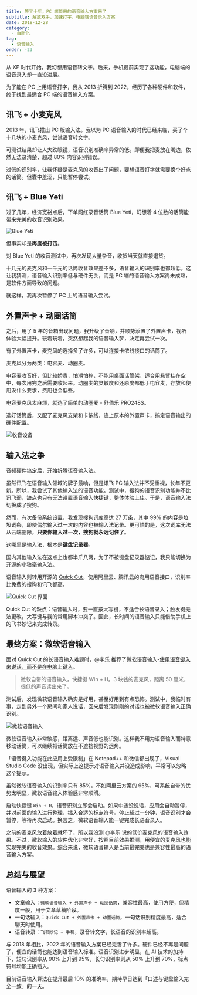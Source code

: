 ```yaml
---
title: 等了十年，PC 端能用的语音输入方案来了
subtitle: 解放双手，加速打字，电脑端语音录入方案
date: 2018-12-28
category:
  - 自动化
tag:
  - 语音输入
order: -23
---
```


从 XP 时代开始，我幻想用语音转文字。后来，手机提前实现了这功能，电脑端的语音录入却一直没进展。

为了能在 PC 上用语音打字，我从 2013 折腾到 2022，经历了各种硬件和软件，终于找到最适合 PC 端的语音输入方案。

## 讯飞 + 小麦克风

2013 年，讯飞推出 PC 版输入法。我以为 PC 语音输入的时代已经来临，买了个十几块的小麦克风，尝试语音转文字。

可测试结果却让人大跌眼镜，语音识别准确率异常的低。即便我把麦放在嘴边，依然无法录清楚，超过 80% 内容识别错误。

过低的识别率，让我怀疑是麦克风的收音出了问题，要想语音打字就需要换个好点的话筒。但囊中羞涩，只能暂停尝试。

## 讯飞 + Blue Yeti

过了几年，经济宽裕点后，下单网红录音话筒 Blue Yeti，幻想着 4 位数的话筒能带来完美的收音识别效果。

![Blue Yeti](https://tc.seoipo.com/20181228052211.png?imageMogr2/thumbnail/!60p)

但事实却是**再度被打击**。

对 Blue Yeti 的收音测试中，再次发现大量杂音，收货当天就直接退货。

十几元的麦克风和一千元的话筒收音效果差不多，语音输入的识别率也都超低。这让我猜测，语音输入识别率低与硬件无关，而是 PC 端的语音输入方案尚未成熟，是软件方面导致的问题。

就这样，我再次暂停了 PC 上的语音输入尝试。

## 外置声卡 + 动圈话筒

之后，用了 5 年的音箱出现问题，我升级了音响，并顺势添置了外置声卡，视听体验大幅提升。玩着玩着，突然想起我的语音输入梦，决定再尝试一次。

有了外置声卡，麦克风的选择多了许多，可以连接卡侬线接口的话筒了。

麦克风分为两类：电容麦、动圈麦。

电容麦收音好，但比较娇贵，怕潮怕摔，不能用桌面话筒架，适合用悬臂挂在空中，每次用完之后需要收起来。动圈麦的灵敏度和还原度都低于电容麦，存放和使用没什么要求，费用也会低些。

电容麦克风太麻烦，就选了简单的动圈麦 - 舒伯乐 PRO248S。

选好话筒后，又配了麦克风支架和卡侬线，连上原本的外置声卡，搞定语音输出的硬件配置。

![收音设备](https://tc.seoipo.com/2022-05-25-18-02-54.jpg?imageMogr2/thumbnail/!15p)

## 输入法之争

音频硬件搞定后，开始折腾语音输入法。

虽然讯飞在语音输入领域的牌子最响，但是讯飞 PC 输入法并不受重视，长年不更新。所以，我尝试了其他输入法的语音功能。测试中，搜狗的语音识别功能并不比讯飞弱，缺点也只有无法设置语音输入快捷键，整体体验上佳。于是，语音输入法切换成了搜狗。

然而，有次备份系统设置，我发现搜狗词库高达 27 万条，其中 99% 的内容是垃圾词条，即使偶尔输入过一次的内容也被输入法记录。更可怕的是，这次词库无法从云端删除，**只要你输入过一次，搜狗就永远记住了**。

这哪里是输入法，根本是**键盘记录器**。

国内其他输入法在这点上也都半斤八两，为了不被键盘记录器惦记，我只能切换为开源的小狼毫输入法。

语音输入则转用开源的 [Quick Cut](https://github.com/HaujetZhao/QuickCut)，使用阿里云、腾讯云的商用语音接口，识别率比免费的搜狗和讯飞都高。

![Quick Cut 界面](https://tc.seoipo.com/2022-05-25-18-08-06.png?imageMogr2/thumbnail/!60p)

Quick Cut 的缺点：语音输入时，要一直按大写键，不适合长语音录入；触发键无法更改，大写键与我的常用脚本冲突了。因此，长时间的语音输入只能借助手机上的飞书妙记来完成转录。

## 最终方案：微软语音输入

面对 Quick Cut 的长语音输入难题时，@李乐 推荐了微软语音输入-[使用语音键入来说话，而不是在电脑上键入](https://support.microsoft.com/zh-cn/windows/%E4%BD%BF%E7%94%A8%E8%AF%AD%E9%9F%B3%E9%94%AE%E5%85%A5%E6%9D%A5%E8%AF%B4%E8%AF%9D-%E8%80%8C%E4%B8%8D%E6%98%AF%E5%9C%A8%E7%94%B5%E8%84%91%E4%B8%8A%E9%94%AE%E5%85%A5-fec94565-c4bd-329d-e59a-af033fa5689f)。

> 微软自带的语音输入，快捷键 Win + H。3 块钱的麦克风，距离 50 厘米，很低的声音读出来了。

测试后，发现微软语音输入确实是好用，甚至好用到有点恐怖。测试中，我临时有事，走到另外一个房间和家人说话，回来后发现刚刚的对话也被微软语音输入正确识别。

![微软语音输入](https://tc.seoipo.com/2022-05-25-18-13-17.png?imageMogr2/format/webp)

微软语音输入非常敏感，距离远、声音低也能识别。这样我不用为语音输入而特意移动话筒，可以继续把话筒放在不遮挡视野的远角。

「语音键入功能在此应用上受限制」在 Notepad++ 和微信都出现了，Visual Studio Code 没出现，但实际上这提示对语音输入并没造成影响，平常可以忽略这个提示。

虽然微软语音输入的识别率只有 85%，不如阿里云方案的 95%，可系统自带的优势太明显，微软语音输入体验感非常顺滑。

启动快捷键 `Win + H`，语音识别立即会启动。如果中途没说话，应用会自动暂停，并对前面的输入进行整理，插入合适的标点符号。停止超过一分钟，语音识别才会暂停，等待再次启动。换言之，微软语音输入能一键完成长语音录入。

之前的麦克风放着放着就坏了，所以我没测 @李乐 说的低价麦克风的语音输入效果。不过，微软输入的软件优化非常好，按照目前效果推测，用便宜的麦克风也能实现完美的收音效果。综合来说，微软语音输入是当前最完美也是兼容性最高的语音输入方案。

## 总结与展望

语音输入的 3 种方案：

- 文章输入：`微软语音输入 + 外置声卡 + 动圈话筒`，兼容性最高，使用方便，但精度一般，用于文章草稿阶段。
- 一句话输入：`Quick Cut + 外置声卡 + 动圈话筒`，一句话识别精度最高，适合聊天时使用。
- 语音转录：`飞书妙记 + 手机`，录音转文字，长语音的识别率超高。

与 2018 年相比，2022 年的语音输入方案已经完善了许多。硬件已经不再是问题了，便宜的话筒也能达到语音输入标准。语音识别进步明显，在 AI 技术的加持下，短句识别率从 90% 上升到 95%，长句识别率则从 50% 上升到 70%，标点符号均能正确插入。

目前语音输入算法在提升最后 10% 的准确率，期待早日达到「口述与键盘输入完全一致」的一天。
